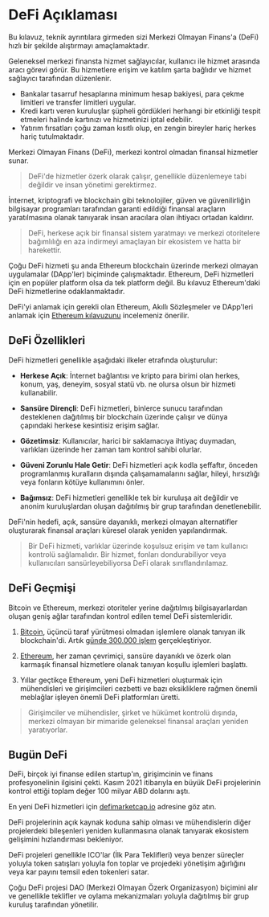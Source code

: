 # DeFi Açıklaması

Bu kılavuz, teknik ayrıntılara girmeden sizi Merkezi Olmayan Finans'a (DeFi) hızlı bir şekilde alıştırmayı amaçlamaktadır.

Geleneksel merkezi finansta hizmet sağlayıcılar, kullanıcı ile hizmet arasında aracı görevi görür. Bu hizmetlere erişim ve katılım şarta bağlıdır ve hizmet sağlayıcı tarafından düzenlenir.

- Bankalar tasarruf hesaplarına minimum hesap bakiyesi, para çekme limitleri ve transfer limitleri uygular.
- Kredi kartı veren kuruluşlar şüpheli gördükleri herhangi bir etkinliği tespit etmeleri halinde kartınızı ve hizmetinizi iptal edebilir.
- Yatırım fırsatları çoğu zaman kısıtlı olup, en zengin bireyler hariç herkes hariç tutulmaktadır.

Merkezi Olmayan Finans (DeFi), merkezi kontrol olmadan finansal hizmetler sunar.

> DeFi'de hizmetler özerk olarak çalışır, genellikle düzenlemeye tabi değildir ve insan yönetimi gerektirmez.

İnternet, kriptografi ve blockchain gibi teknolojiler, güven ve güvenilirliğin bilgisayar programları tarafından garanti edildiği finansal araçların yaratılmasına olanak tanıyarak insan aracılara olan ihtiyacı ortadan kaldırır.

> DeFi, herkese açık bir finansal sistem yaratmayı ve merkezi otoritelere bağımlılığı en aza indirmeyi amaçlayan bir ekosistem ve hatta bir harekettir.

Çoğu DeFi hizmeti şu anda Ethereum blockchain üzerinde merkezi olmayan uygulamalar (DApp'ler) biçiminde çalışmaktadır. Ethereum, DeFi hizmetleri için en popüler platform olsa da tek platform değil. Bu kılavuz Ethereum'daki DeFi hizmetlerine odaklanmaktadır.

DeFi'yi anlamak için gerekli olan Ethereum, Akıllı Sözleşmeler ve DApp'leri anlamak için [Ethereum kılavuzunu](../../token_guides/tr/ethereum.md) incelemeniz önerilir.

## DeFi Özellikleri

DeFi hizmetleri genellikle aşağıdaki ilkeler etrafında oluşturulur:

- **Herkese Açık**: İnternet bağlantısı ve kripto para birimi olan herkes, konum, yaş, deneyim, sosyal statü vb. ne olursa olsun bir hizmeti kullanabilir.

- **Sansüre Dirençli**: DeFi hizmetleri, binlerce sunucu tarafından desteklenen dağıtılmış bir blockchain üzerinde çalışır ve dünya çapındaki herkese kesintisiz erişim sağlar.

- **Gözetimsiz**: Kullanıcılar, harici bir saklamacıya ihtiyaç duymadan, varlıkları üzerinde her zaman tam kontrol sahibi olurlar.

- **Güveni Zorunlu Hale Getir**: DeFi hizmetleri açık kodla şeffaftır, önceden programlanmış kuralların dışında çalışamamalarını sağlar, hileyi, hırsızlığı veya fonların kötüye kullanımını önler.

- **Bağımsız**: DeFi hizmetleri genellikle tek bir kuruluşa ait değildir ve anonim kuruluşlardan oluşan dağıtılmış bir grup tarafından denetlenebilir.

DeFi'nin hedefi, açık, sansüre dayanıklı, merkezi olmayan alternatifler oluşturarak finansal araçları küresel olarak yeniden yapılandırmak.

> Bir DeFi hizmeti, varlıklar üzerinde koşulsuz erişim ve tam kullanıcı kontrolü sağlamalıdır. Bir hizmet, fonları dondurabiliyor veya kullanıcıları sansürleyebiliyorsa DeFi olarak sınıflandırılamaz.

## DeFi Geçmişi

Bitcoin ve Ethereum, merkezi otoriteler yerine dağıtılmış bilgisayarlardan oluşan geniş ağlar tarafından kontrol edilen temel DeFi sistemleridir.

1. [Bitcoin](../../token_guides/tr/bitcoin.md), üçüncü taraf yürütmesi olmadan işlemlere olanak tanıyan ilk blockchain'di. Artık [günde 300.000 işlem](https://bitinfocharts.com/comparison/bitcoin-transactions.html#1y) gerçekleştiriyor.

2. [Ethereum](../../token_guides/tr/ethereum.md), her zaman çevrimiçi, sansüre dayanıklı ve özerk olan karmaşık finansal hizmetlere olanak tanıyan koşullu işlemleri başlattı.

3. Yıllar geçtikçe Ethereum, yeni DeFi hizmetleri oluşturmak için mühendisleri ve girişimcileri cezbetti ve bazı eksikliklere rağmen önemli meblağlar işleyen önemli DeFi platformları üretti.

> Girişimciler ve mühendisler, şirket ve hükümet kontrolü dışında, merkezi olmayan bir mimaride geleneksel finansal araçları yeniden yaratıyorlar.

## Bugün DeFi

DeFi, birçok iyi finanse edilen startup'ın, girişimcinin ve finans profesyonelinin ilgisini çekti. Kasım 2021 itibarıyla en büyük DeFi projelerinin kontrol ettiği toplam değer 100 milyar ABD dolarını aştı.

En yeni DeFi hizmetleri için [defimarketcap.io](https://defimarketcap.io) adresine göz atın.

DeFi projelerinin açık kaynak koduna sahip olması ve mühendislerin diğer projelerdeki bileşenleri yeniden kullanmasına olanak tanıyarak ekosistem gelişimini hızlandırması bekleniyor.

DeFi projeleri genellikle ICO'lar (İlk Para Teklifleri) veya benzer süreçler yoluyla token satışları yoluyla fon toplar ve projedeki yönetişim ağırlığını veya kar payını temsil eden tokenleri satar.

Çoğu DeFi projesi DAO (Merkezi Olmayan Özerk Organizasyon) biçimini alır ve genellikle teklifler ve oylama mekanizmaları yoluyla dağıtılmış bir grup kuruluş tarafından yönetilir.